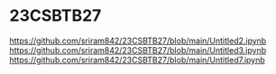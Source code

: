 # 23CSBTB27
https://github.com/sriram842/23CSBTB27/blob/main/Untitled2.ipynb
https://github.com/sriram842/23CSBTB27/blob/main/Untitled3.ipynb
https://github.com/sriram842/23CSBTB27/blob/main/Untitled7.ipynb
